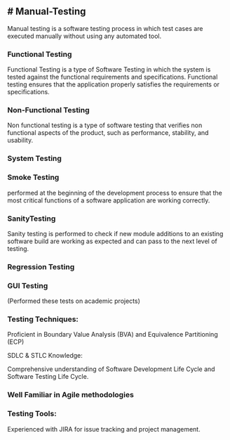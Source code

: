 <h2># Manual-Testing </h2> 
Manual testing is a software testing process in which test cases are executed manually without using any automated tool.
<h3>Functional Testing</h3>
<p>Functional Testing is a type of Software Testing in which the system is tested against the functional requirements and specifications. Functional testing ensures that the application properly satisfies the requirements or specifications.</p>
<h3>Non-Functional Testing</h3>
<p>Non functional testing is a type of software testing that verifies non functional aspects of the product, such as performance, stability, and usability.</p>
<h3>System Testing</h3>
<h3>Smoke Testing</h3>
<p>performed at the beginning of the development process to ensure that the most critical functions of a software application are working correctly. </p>
<h3>SanityTesting</h3>
<p>Sanity testing is performed to check if new module additions to an existing software build are working as expected and can pass to the next level of testing.</p>
<h3>Regression Testing</h3>
<h3>GUI Testing</h3>
<p>(Performed these tests on academic projects)</p>
<h3>Testing Techniques:</h3> 
<p>Proficient in Boundary Value Analysis (BVA) and Equivalence Partitioning (ECP)</p>
<h>SDLC & STLC Knowledge:</h>
<p>Comprehensive understanding of Software Development Life Cycle and Software Testing Life Cycle.</p>
<h3>Well Familiar in Agile methodologies </h3>
<h3>Testing Tools:</h3>
<p>Experienced with JIRA for issue tracking and project management.</p>
